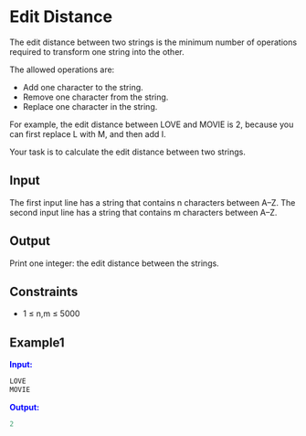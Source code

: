 # Edit Distance

The edit distance between two strings is the minimum number of operations required to transform one string into the other.

The allowed operations are:

* Add one character to the string.
* Remove one character from the string.
* Replace one character in the string.

For example, the edit distance between LOVE and MOVIE is 2, because you can first replace L with M, and then add I.

Your task is to calculate the edit distance between two strings.  

## Input

The first input line has a string that contains n characters between A–Z.
The second input line has a string that contains m characters between A–Z.

## Output

Print one integer: the edit distance between the strings.


## Constraints

- 1 &le; n,m &le; 5000

## Example1
<font color="blue">**Input:**</font>
```c++
LOVE
MOVIE
```
<font color="blue">**Output:**</font>
```c++
2
``` 
